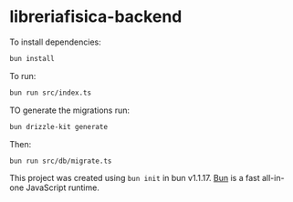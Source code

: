 # libreriafisica-backend

To install dependencies:

```bash
bun install
```

To run:

```bash
bun run src/index.ts
```

TO generate the migrations run:

```bash
bun drizzle-kit generate
```
Then:
```bash
bun run src/db/migrate.ts 
```

This project was created using `bun init` in bun v1.1.17. [Bun](https://bun.sh) is a fast all-in-one JavaScript runtime.
